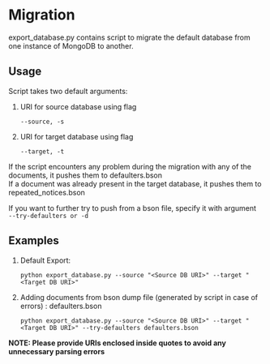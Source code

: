 # Migration

export_database.py contains script to migrate the default database from one instance of MongoDB to another.

## Usage

Script takes two default arguments:

1. URI for source database using flag

    `--source, -s`

2. URI for target database using flag

    `--target, -t`

If the script encounters any problem during the migration with any of the documents, it pushes them to defaulters.bson<br/>
If a document was already present in the target database, it pushes them to repeated_notices.bson

If you want to further try to push from a bson file, specify it with argument
<br/>`--try-defaulters or -d`

## Examples

1. Default Export:

    `python export_database.py --source "<Source DB URI>" --target "<Target DB URI>"`

2. Adding documents from bson dump file (generated by script in case of errors) : defaulters.bson

    `python export_database.py --source "<Source DB URI>" --target "<Target DB URI>" --try-defaulters defaulters.bson`

**NOTE: Please provide URIs enclosed inside quotes to avoid any unnecessary parsing errors**